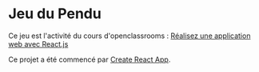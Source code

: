 # Jeu du Pendu

Ce jeu est l'activité du cours d'openclassrooms : [Réalisez une application web avec React.js](https://openclassrooms.com/courses/realisez-une-application-web-avec-react-js)

Ce projet a été commencé par [Create React App](https://github.com/facebookincubator/create-react-app).
